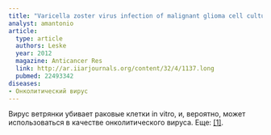 ```yaml
---
title: "Varicella zoster virus infection of malignant glioma cell cultures: a new candidate for oncolytic virotherapy?"
analyst: amantonio
article:
  type: article
  authors: Leske
  year: 2012
  magazine: Anticancer Res
  link: http://ar.iiarjournals.org/content/32/4/1137.long
  pubmed: 22493342
diseases:
- Онколитический вирус
---
```


Вирус ветрянки убивает раковые клетки in vitro, и, вероятно, может использоваться в качестве онколитического вируса. Еще: [[1]](https://www.ncbi.nlm.nih.gov/pmc/articles/PMC4692468/).
